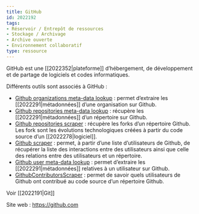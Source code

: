 ```yaml
---
title: GitHub
id: 2022192
tags:
- Réservoir / Entrepôt de ressources
- Stockage / Archivage
- Archive ouverte
- Environnement collaboratif
type: ressource
---
```


GitHub est une [[2022352|plateforme]] d’hébergement, de développement et de partage de logiciels et codes informatiques.

Différents outils sont associés à GitHub :

- [Github organizations meta-data lookup](https://tools.digitalmethods.net/beta/githubOrgs/) : permet d’extraire les [[2022291|métadonnées]] d’une organisation sur Github.
- [Github repositories meta-data lookup](https://tools.digitalmethods.net/beta/githubReposMeta/) : récupère les [[2022291|métadonnées]] d’un répertoire sur Github.
- [Github repositories scraper](https://tools.digitalmethods.net/beta/githubRepos/) : récupère les forks d’un répertoire Github. Les fork sont les évolutions technologiques créées à partir du code source d’un [[2022278|logiciel]].
- [Github scraper](https://tools.digitalmethods.net/beta/github/) : permet, à partir d’une liste d’utilisateurs de Github, de récupérer la liste des interactions entre des utilisateurs ainsi que celle des relations entre des utilisateurs et un répertoire.
- [Github user meta-data lookup](https://tools.digitalmethods.net/beta/githubUserMeta/) : permet d’extraire les [[2022291|métadonnées]] relatives à un utilisateur sur Github.
- [GithubContributorsScraper](https://tools.digitalmethods.net/beta/githubContributors/) : permet de savoir quels utilisateurs de Github ont contribué au code source d’un répertoire Github.

Voir [[2022191|Git]]

Site web : <https://github.com>

